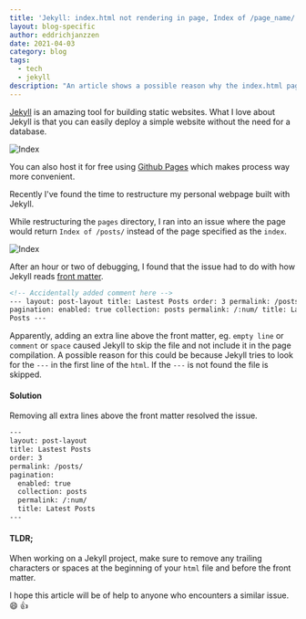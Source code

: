 ```yaml
---
title: 'Jekyll: index.html not rendering in page, Index of /page_name/'
layout: blog-specific
author: eddrichjanzzen
date: 2021-04-03
category: blog
tags:
  - tech
  - jekyll
description: "An article shows a possible reason why the index.html page in jekyll isn't rendered"
---
```


[Jekyll](https://jekyllrb.com/) is an amazing tool for building static websites. What I love about Jekyll is that you can easily deploy a simple website without the need for a database.

<div div class="img-blog-right">
  <img src="/assets/images/blog/jekyll.png" alt="Index">
</div>

You can also host it for free using [Github Pages](https://pages.github.com/) which makes process way more convenient.

Recently I've found the time to restructure my personal webpage built with Jekyll.

While restructuring the `pages` directory, I ran into an issue where the page would return `Index of /posts/` instead of the page specified as the `index`.

<div div class="img-blog">
  <img src="/assets/images/blog/index-of-posts.png" alt="Index">
</div>

After an hour or two of debugging, I found that the issue had to do with how Jekyll reads [front matter](https://jekyllrb.com/docs/front-matter/).

```html
<!-- Accidentally added comment here -->
--- layout: post-layout title: Lastest Posts order: 3 permalink: /posts/
pagination: enabled: true collection: posts permalink: /:num/ title: Latest
Posts ---
```

Apparently, adding an extra line above the front matter, eg. `empty line` or `comment` or `space` caused Jekyll to skip the file and not include it in the page compilation. A possible reason for this could be because Jekyll tries to look for the `---` in the first line of the `html`. If the `---` is not found the file is skipped.

#### Solution

Removing all extra lines above the front matter resolved the issue.

```html
---
layout: post-layout
title: Lastest Posts
order: 3
permalink: /posts/
pagination:
  enabled: true
  collection: posts
  permalink: /:num/
  title: Latest Posts
---
```

#### TLDR;

When working on a Jekyll project, make sure to remove any trailing characters or spaces at the beginning of your `html` file and before the front matter.

I hope this article will be of help to anyone who encounters a similar issue. :smile: :thumbsup:
